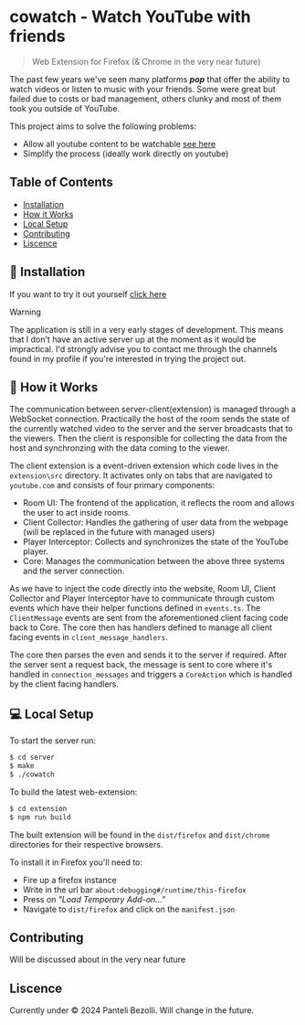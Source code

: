 # cowatch - Watch YouTube with friends
> Web Extension for Firefox (& Chrome in the very near future)

The past few years we've seen many platforms ***pop*** that offer the ability to watch videos or listen to music with your friends.
Some were great but failed due to costs or bad management, others clunky and most of them took you outside of YouTube.

This project aims to solve the following problems:
- Allow all youtube content to be watchable [see here](https://www.reddit.com/r/discordapp/comments/v57utn/the_new_watch_together_feature_cant_even_play/)
- Simplify the process (ideally work directly on youtube)

## Table of Contents
- [Installation](#-installation)
- [How it Works](#-how-it-works)
- [Local Setup](#-local-setup)
- [Contributing](#contributing)
- [Liscence](#liscence)

## 🚀 Installation
If you want to try it out yourself [click here](https://github.com/dalebezolli/cowatch/releases)

> [!WARNING]
> The application is still in a very early stages of development.
> This means that I don't have an active server up at the moment as it would be impractical.
> I'd strongly advise you to contact me through the channels found in my profile if you're interested in trying the project out.

## 🤔 How it Works
The communication between server-client(extension) is managed through a WebSocket connection.
Practically the host of the room sends the state of the currently watched video to the server and the server broadcasts that to the viewers.
Then the client is responsible for collecting the data from the host and synchronzing with the data coming to the viewer.

The client extension is a event-driven extension which code lives in the `extension\src` directory. It activates only on tabs that are navigated to `youtube.com` and consists of four primary components:
- Room UI: The frontend of the application, it reflects the room and allows the user to act inside rooms.
- Client Collector: Handles the gathering of user data from the webpage (will be replaced in the future with managed users)
- Player Interceptor: Collects and synchronizes the state of the YouTube player.
- Core: Manages the communication between the above three systems and the server connection.

As we have to inject the code directly into the website, Room UI, Client Collector and Player Interceptor have to communicate through custom events which have their helper functions defined in `events.ts`. The `ClientMessage` events are sent from the aforementioned client facing code back to Core. The core then has handlers defined to manage all client facing events in `client_message_handlers`.

The core then parses the even and sends it to the server if required. After the server sent a request back, the message is sent to core where it's handled in `connection_messages` and triggers a `CoreAction` which is handled by the client facing handlers.

## 💻 Local Setup
To start the server run:
```sh
$ cd server
$ make
$ ./cowatch
```

To build the latest web-extension:
```sh
$ cd extension
$ npm run build
```
The built extension will be found in the `dist/firefox` and `dist/chrome` directories for their respective browsers.

To install it in Firefox you'll need to: 
- Fire up a firefox instance
- Write in the url bar `about:debugging#/runtime/this-firefox`
- Press on *"Load Temporary Add-on..."*
- Navigate to `dist/firefox` and click on the `manifest.json`

## Contributing
Will be discussed about in the very near future

## Liscence
Currently under © 2024 Panteli Bezolli. Will change in the future.
